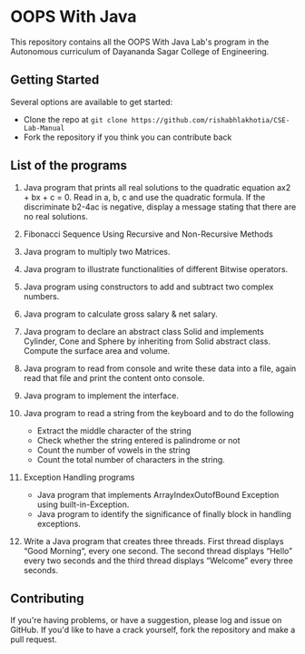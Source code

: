# OOPS With Java
This repository contains all the OOPS With Java Lab's program in the Autonomous curriculum of Dayananda Sagar College of Engineering.

## Getting Started
Several options are available to get started:
* Clone the repo at `git clone https://github.com/rishabhlakhotia/CSE-Lab-Manual`
* Fork the repository if you think you can contribute back

## List of the programs
1. Java program that prints all real solutions to the quadratic equation ax2 + bx + c = 0. Read in a, b, c and use the quadratic formula. If the discriminate b2-4ac is negative, display a message stating that there are no real solutions.

2. Fibonacci Sequence Using Recursive and Non-Recursive Methods

3. Java program to multiply two Matrices.

4. Java program to illustrate functionalities of different Bitwise operators.

5. Java program using constructors to add and subtract two complex numbers.

6. Java program to calculate gross salary & net salary.

7. Java program to declare an abstract class Solid and implements Cylinder, Cone and Sphere by inheriting from Solid abstract class. Compute the surface area and volume.

8. Java program to read from console and write these data into a file, again read that file and print the content onto console.

9. Java program to implement the interface.

10. Java program to read a string from the keyboard and to do the following
    * Extract the middle character of the string
    * Check whether the string entered is palindrome or not
    * Count the number of vowels in the string
    * Count the total number of characters in the string.

11. Exception Handling programs
    * Java program that implements ArrayIndexOutofBound Exception using built-in-Exception.
    * Java program to identify the significance of finally block in handling exceptions.

12. Write a Java program that creates three threads. First thread displays “Good Morning“, every one second. The second thread displays “Hello” every two seconds and the third thread displays “Welcome” every three seconds.

## Contributing
If you're having problems, or have a suggestion, please log and issue on GitHub. If you'd like to have a crack yourself, fork the repository and make a pull request.
